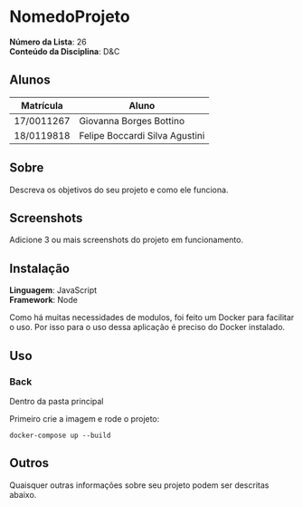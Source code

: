 # NomedoProjeto

**Número da Lista**: 26<br>
**Conteúdo da Disciplina**: D&C<br>

## Alunos
|Matrícula | Aluno |
| -- | -- |
| 17/0011267 |  Giovanna Borges Bottino |
| 18/0119818  |  Felipe Boccardi Silva Agustini |

## Sobre 
Descreva os objetivos do seu projeto e como ele funciona. 

## Screenshots
Adicione 3 ou mais screenshots do projeto em funcionamento.

## Instalação 
**Linguagem**: JavaScript<br>
**Framework**: Node<br>

Como há muitas necessidades de modulos, foi feito um Docker para facilitar o uso. Por isso para o uso dessa aplicação é preciso do Docker instalado. 

## Uso 

### Back

Dentro da pasta principal

Primeiro crie a imagem e rode o projeto:

```
docker-compose up --build
```

## Outros 
Quaisquer outras informações sobre seu projeto podem ser descritas abaixo.




